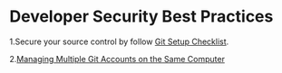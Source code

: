 # Developer Security Best Practices

1.Secure your source control by follow [Git Setup Checklist](./git-setup.md).

2.[Managing Multiple Git Accounts on the Same Computer](./git-multiple-config.md)

